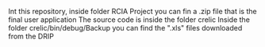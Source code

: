 Int this repository, inside folder RCIA Project you can fin a .zip file that is the final user application
The source code is inside the folder crelic
Inside the folder crelic/bin/debug/Backup you can find the ".xls" files downloaded from the DRIP
